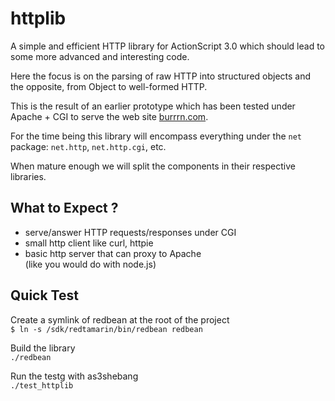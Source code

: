 httplib
=======

A simple and efficient HTTP library for ActionScript 3.0 which
should lead to some more advanced and interesting code.


Here the focus is on the parsing of raw HTTP into structured objects
and the opposite, from Object to well-formed HTTP.

This is the result of an earlier prototype which has been tested
under Apache + CGI to serve the web site [burrrn.com](http://www.burrrn.com).

For the time being this library will encompass everything under
the `net` package: `net.http`, `net.http.cgi`, etc.

When mature enough we will split the components in their
respective libraries.

What to Expect ?
----------------

  - serve/answer HTTP requests/responses under CGI
  - small http client like curl, httpie
  - basic http server that can proxy to Apache  
    (like you would do with node.js)

Quick Test
----------

Create a symlink of redbean at the root of the project  
`$ ln -s /sdk/redtamarin/bin/redbean redbean`

Build the library  
`./redbean`

Run the testg with as3shebang  
`./test_httplib`

